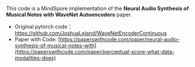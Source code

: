 This code is a MindSpore implementation of the **Neural Audio Synthesis of Musical Notes with WaveNet Autoencoders** paper.

- Original pytorch code： https://github.com/JoshuaLeland/WaveNetEncoderContinuous
- Paper with Code: [https://paperswithcode.com/paper/neural-audio-synthesis-of-musical-notes-with](https://paperswithcode.com/paper/perceptual-score-what-data-modalities-does)
